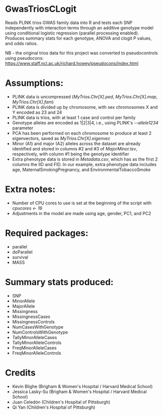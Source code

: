 # GwasTriosCLogit
Reads PLINK trios GWAS family data into R and tests each SNP independently with interaction terms through an additive genotype model using conditional logistic regression (parallel processing enabled). Produces summary stats for each genotype, ANOVA and clogit P values, and odds ratios.

NB - the original trios data for this project was converted to pseudocontrols using pseudocons: https://www.staff.ncl.ac.uk/richard.howey/pseudocons/index.html

<h1>Assumptions:</h1>
<ul>
  <li>PLINK data is uncompressed (<i>MyTrios.Chr[X].ped</i>, <i>MyTrios.Chr[X].map</i>, <i>MyTrios.Chr[X].fam</i>)</li>
  <li>PLINK data is divided up by chromosome, with sex chromosomes X and Y encoded as 23 and 24</li>
  <li>PLINK data is trios, with at least 1 case and control per family</li>
  <li>Genotype alleles are encoded as 1|2|3|4, i.e., using PLINK's <i>--allele1234</i> parameter</li>
  <li>PCA has been performed on each chromosome to produce at least 2 eigenvectors, saved as <i>MyTrios.Chr[X].eigenvec</i></li>
  <li>Minor (A1) and major (A2) alleles across the dataset are already identified and stored in columns #2 and #3 of <i>MajorMinor.tsv</i>, respectively, with column #1 being the genotype identifier</li>
  <li>Extra phenotype data is stored in <i>Metadata.csv</i>, which has as the first 2 columns the IID and FID. In our example, extra phenotype data includes age, MaternalSmokingPregnancy, and EnvironmentalTobaccoSmoke</li>
  </ul>

<h1>Extra notes:</h1>
<ul>
  <li>Number of CPU cores to use is set at the beginning of the script with <i>cpucores <- 16</i></li>
  <li>Adjustments in the model are made using age, gender, PC1, and PC2</li>
</ul>

<h1>Required packages:</h1>
<ul>
  <li>parallel</li>
  <li>doParallel</li>
  <li>survival</li>
  <li>MASS</li>
</ul>
  
<h1>Summary stats produced:</h1>
<ul>
  <li>SNP</li>
<li>MinorAllele</li>
<li>MajorAllele</li>
<li>Missingness</li>
<li>MissingnessCases</li>
<li>MissingnessControls</li>
<li>NumCasesWithGenotype</li>
<li>NumControlsWithGenotype</li>
<li>TallyMinorAlleleCases</li>
<li>TallyMinorAlleleControls</li>
<li>FreqMinorAlleleCases</li>
  <li>FreqMinorAlleleControls</li>
</ul>
<h1>Credits</h1>
<ul>
  <li>Kevin Blighe (Brigham & Women's Hospital / Harvard Medical School)</li>
  <li>Jessica Lasky-Su (Brigham & Women's Hospital / Harvard Medical School)</li>
  <li>Juan Celedón (Children's Hospital of Pittsburgh)</li>
  <li>Qi Yan (Children's Hospital of Pittsburgh)</li>
